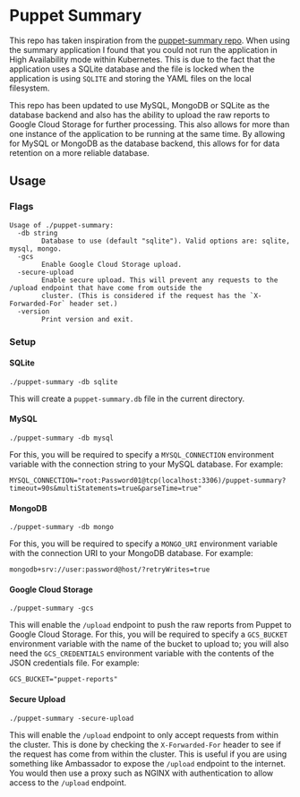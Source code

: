 # Puppet Summary

This repo has taken inspiration from the [puppet-summary repo](https://github.com/skx/puppet-summary). When using the
summary application I found that you could not run the application in High Availability mode within Kubernetes. This is
due to the fact that the application uses a SQLite database and the file is locked when the application is
using `SQLITE` and storing the YAML files on the local filesystem.

This repo has been updated to use MySQL, MongoDB or SQLite as the database backend and also has the ability to upload
the raw reports to Google Cloud Storage for further processing. This also allows for more than one instance of the
application to be running at the same time. By allowing for MySQL or MongoDB as the database backend, this allows for
for data retention on a more reliable database.

## Usage

### Flags

```text
Usage of ./puppet-summary:
  -db string
        Database to use (default "sqlite"). Valid options are: sqlite, mysql, mongo.
  -gcs
        Enable Google Cloud Storage upload.
  -secure-upload
        Enable secure upload. This will prevent any requests to the /upload endpoint that have come from outside the
        cluster. (This is considered if the request has the `X-Forwarded-For` header set.)
  -version
        Print version and exit.
```

### Setup

#### SQLite

```shell
./puppet-summary -db sqlite
```

This will create a `puppet-summary.db` file in the current directory.

#### MySQL

```shell
./puppet-summary -db mysql
```

For this, you will be required to specify a `MYSQL_CONNECTION` environment variable with the connection string to your
MySQL database. For example:

```text
MYSQL_CONNECTION="root:Password01@tcp(localhost:3306)/puppet-summary?timeout=90s&multiStatements=true&parseTime=true"
```

#### MongoDB

```shell
./puppet-summary -db mongo
```

For this, you will be required to specify a `MONGO_URI` environment variable with the connection URI to your MongoDB
database. For example:

```text
mongodb+srv://user:password@host/?retryWrites=true
```

#### Google Cloud Storage

```shell
./puppet-summary -gcs
```

This will enable the `/upload` endpoint to push the raw reports from Puppet to Google Cloud Storage. For this, you will
be required to specify a `GCS_BUCKET` environment variable with the name of the bucket to upload to; you will also need
the `GCS_CREDENTIALS` environment variable with the contents of the JSON credentials file. For example:

```text
GCS_BUCKET="puppet-reports"
```

#### Secure Upload

```shell
./puppet-summary -secure-upload
```

This will enable the `/upload` endpoint to only accept requests from within the cluster. This is done by checking the
`X-Forwarded-For` header to see if the request has come from within the cluster. This is useful if you are using
something like Ambassador to expose the `/upload` endpoint to the internet. You would then use a proxy such as NGINX
with authentication to allow access to the `/upload` endpoint.
